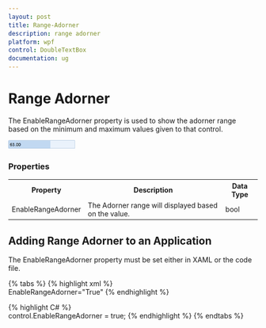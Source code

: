 ```yaml
---
layout: post
title: Range-Adorner
description: range adorner
platform: wpf
control: DoubleTextBox 
documentation: ug
---
```


# Range Adorner

The EnableRangeAdorner property is used to show the adorner range based on the minimum and maximum values given to that control.



![](Range-Adorner_images/Range-Adorner_img1.png)



### Properties



<table>
<tr>
<th>
Property </th><th>
Description </th><th>
Data Type </th></tr>
<tr>
<td>
EnableRangeAdorner </td><td>
The Adorner range will displayed based on the value.</td><td>
bool </td></tr>
</table>

## Adding Range Adorner to an Application 

The EnableRangeAdorner property must be set either in XAML or the code file.


{% tabs %}
{% highlight xml %}  
EnableRangeAdorner="True"
{% endhighlight %}

{% highlight C# %}  
 control.EnableRangeAdorner = true;
 {% endhighlight %}
{% endtabs %}

